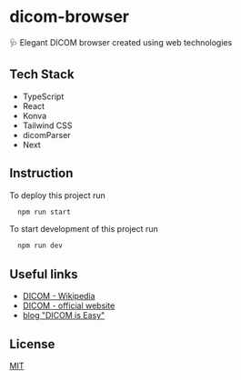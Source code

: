 
# dicom-browser

🩺 Elegant DICOM browser created using web technologies

## Tech Stack

- TypeScript
- React
- Konva
- Tailwind CSS
- dicomParser
- Next

## Instruction

To deploy this project run

```bash
  npm run start
```

To start development of this project run

```bash
  npm run dev
```

## Useful links

 - [DICOM - Wikipedia](https://en.wikipedia.org/wiki/DICOM)
 - [DICOM - official website](https://www.dicomstandard.org/)
 - [blog "DICOM is Easy"](https://dicomiseasy.blogspot.com/)


## License

[MIT](https://choosealicense.com/licenses/mit/)

